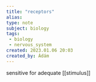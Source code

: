 ```yaml
---
title: "receptors"
alias: 
type: note
subject: biology
tags:
 - biology
 - nervous_system
created: 2023.01.06 20:03
created_by: Ádám
---
```

sensitive for adequate [[stimulus]]